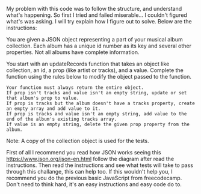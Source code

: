 My problem with this code was to follow the structure, and understand what's happening. 
So first I tried and failed miserable... I couldn't figured what's was asking.
I will try explain how I figure out to solve.
Below are the instructions:

You are given a JSON object representing a part of your musical album collection. Each album has a unique id number as its key and several other properties. 
Not all albums have complete information.

You start with an updateRecords function that takes an object like collection, an id, a prop (like artist or tracks), and a value. 
Complete the function using the rules below to modify the object passed to the function.

    Your function must always return the entire object.
    If prop isn't tracks and value isn't an empty string, update or set that album's prop to value.
    If prop is tracks but the album doesn't have a tracks property, create an empty array and add value to it.
    If prop is tracks and value isn't an empty string, add value to the end of the album's existing tracks array.
    If value is an empty string, delete the given prop property from the album.

Note: A copy of the collection object is used for the tests.

First of all I recommend you read how JSON works seeing this https://www.json.org/json-en.html follow the diagram after read the instructions.
Then read the instructions and see what tests will take to pass through this challange, this can help too.
If this wouldn't help you, I recommend you do the previous basic JavaScript from freecodecamp.
Don't need to think hard, it's an easy instructions and easy code do to.
